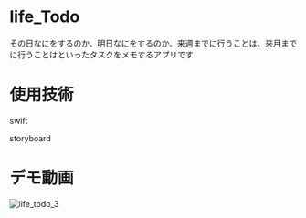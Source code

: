 # life_Todo
その日なにをするのか、明日なにをするのか、来週までに行うことは、来月までに行うことはといったタスクをメモするアプリです

# 使用技術
swift

storyboard

# デモ動画
![life_todo_3](https://user-images.githubusercontent.com/65348333/120984988-22fe5280-c7b6-11eb-9cd6-a5584ae3ed88.gif)

